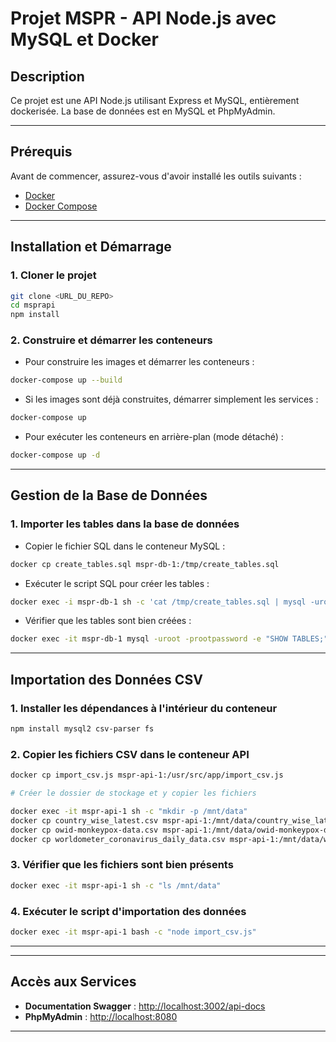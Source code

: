# Projet MSPR - API Node.js avec MySQL et Docker

## Description
Ce projet est une API Node.js utilisant Express et MySQL, entièrement dockerisée. La base de données est en MySQL et PhpMyAdmin.

---

## Prérequis
Avant de commencer, assurez-vous d'avoir installé les outils suivants :

- [Docker](https://docs.docker.com/get-docker/)
- [Docker Compose](https://docs.docker.com/compose/install/)

---

## Installation et Démarrage
### 1. Cloner le projet
```bash
git clone <URL_DU_REPO>
cd msprapi
npm install
```

### 2. Construire et démarrer les conteneurs
- Pour construire les images et démarrer les conteneurs :
```bash
docker-compose up --build
```
- Si les images sont déjà construites, démarrer simplement les services :
```bash
docker-compose up
```
- Pour exécuter les conteneurs en arrière-plan (mode détaché) :
```bash
docker-compose up -d
```

---
## Gestion de la Base de Données
### 1. Importer les tables dans la base de données
- Copier le fichier SQL dans le conteneur MySQL :
```bash
docker cp create_tables.sql mspr-db-1:/tmp/create_tables.sql
```
- Exécuter le script SQL pour créer les tables :
```bash
docker exec -i mspr-db-1 sh -c 'cat /tmp/create_tables.sql | mysql -uroot -prootpassword bdd_mspr_api'
```
- Vérifier que les tables sont bien créées :
```bash
docker exec -it mspr-db-1 mysql -uroot -prootpassword -e "SHOW TABLES;" bdd_mspr_api
```

---

## Importation des Données CSV
### 1. Installer les dépendances à l'intérieur du conteneur
```bash
npm install mysql2 csv-parser fs
```
### 2. Copier les fichiers CSV dans le conteneur API
```bash
docker cp import_csv.js mspr-api-1:/usr/src/app/import_csv.js

# Créer le dossier de stockage et y copier les fichiers

docker exec -it mspr-api-1 sh -c "mkdir -p /mnt/data"
docker cp country_wise_latest.csv mspr-api-1:/mnt/data/country_wise_latest.csv
docker cp owid-monkeypox-data.csv mspr-api-1:/mnt/data/owid-monkeypox-data.csv
docker cp worldometer_coronavirus_daily_data.csv mspr-api-1:/mnt/data/worldometer_coronavirus_daily_data.csv
```
### 3. Vérifier que les fichiers sont bien présents
```bash
docker exec -it mspr-api-1 sh -c "ls /mnt/data"
```
### 4. Exécuter le script d'importation des données
```bash
docker exec -it mspr-api-1 bash -c "node import_csv.js"
```

---
---

## Accès aux Services
- **Documentation Swagger** : [http://localhost:3002/api-docs](http://localhost:3002/api-docs)
- **PhpMyAdmin** : [http://localhost:8080](http://localhost:8080)

---


